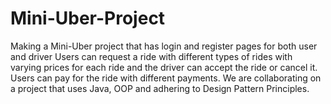 # Mini-Uber-Project
Making a Mini-Uber project that has login and register pages for both user and driver
Users can request a ride with different types of rides with varying prices for each ride and the driver can accept the ride or cancel it.
Users can pay for the ride with different payments.
We are collaborating on a project that uses Java, OOP and adhering to Design Pattern Principles.
